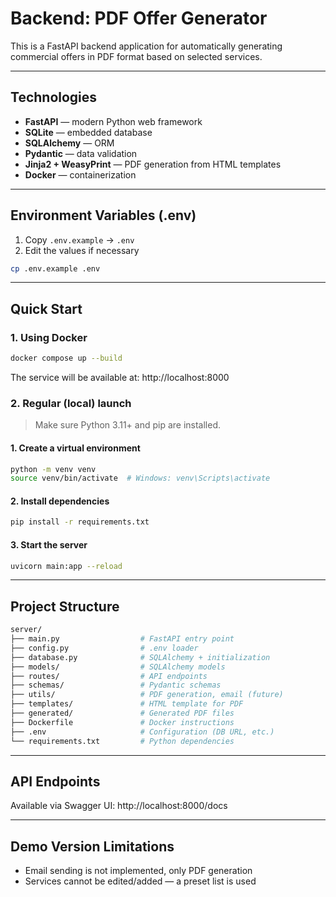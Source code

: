 # Backend: PDF Offer Generator

This is a FastAPI backend application for automatically generating commercial offers in PDF format based on selected services.

---

## Technologies

- **FastAPI** — modern Python web framework
- **SQLite** — embedded database
- **SQLAlchemy** — ORM
- **Pydantic** — data validation
- **Jinja2 + WeasyPrint** — PDF generation from HTML templates
- **Docker** — containerization

---

## Environment Variables (.env)
1. Copy `.env.example` → `.env`  
2. Edit the values if necessary

```bash
cp .env.example .env
```

---

## Quick Start

### 1. Using Docker

```bash
docker compose up --build
```
The service will be available at: http://localhost:8000

### 2. Regular (local) launch
>Make sure Python 3.11+ and pip are installed.

#### 1. Create a virtual environment
```bash
python -m venv venv
source venv/bin/activate  # Windows: venv\Scripts\activate
```

#### 2. Install dependencies
```bash
pip install -r requirements.txt
```

#### 3. Start the server
```bash
uvicorn main:app --reload
```

---

## Project Structure
```bash
server/
├── main.py                  # FastAPI entry point
├── config.py                # .env loader
├── database.py              # SQLAlchemy + initialization
├── models/                  # SQLAlchemy models
├── routes/                  # API endpoints
├── schemas/                 # Pydantic schemas
├── utils/                   # PDF generation, email (future)
├── templates/               # HTML template for PDF
├── generated/               # Generated PDF files
├── Dockerfile               # Docker instructions
├── .env                     # Configuration (DB URL, etc.)
└── requirements.txt         # Python dependencies
```

---

## API Endpoints
Available via Swagger UI: http://localhost:8000/docs

---

## Demo Version Limitations
- Email sending is not implemented, only PDF generation
- Services cannot be edited/added — a preset list is used

